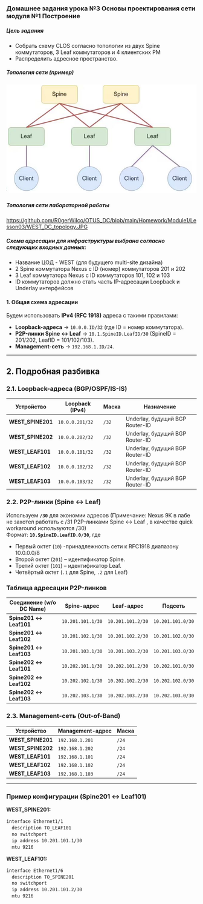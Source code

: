 ### Домашнее задания урока №3  Основы проектирования сети  модуля №1 Построение

##### Цель задания
- Собрать схему CLOS согласно топологии из двух Spine коммутаторов, 3 Leaf коммутаторов и 4 клиентских РМ
- Распределить адресное пространство.

##### Топология сети (пример)


 [<img src="CLOS_topology_example.JPG">]( https://github.com/R0gerWilco/OTUS_DC/blob/main/Homework/Module1/Lesson03/CLOS_topology_example.JPG)


##### Топология сети лабораторной работы 

https://github.com/R0gerWilco/OTUS_DC/blob/main/Homework/Module1/Lesson03/WEST_DC_topology.JPG

##### Схема адресации для инфраструктуры выбрана согласно следующих входных данных:
- Название ЦОД - WEST (для будущего multi-site дизайна)
- 2 Spine коммутатора Nexus  с ID (номер) коммутаторов 201 и 202
- 3 Leaf коммутатора Nexus  с ID коммутаторов 101, 102 и 103
- ID коммутаторов должно стать часть IP-адресации Loopback и Underlay интерфейсов



#### **1. Общая схема адресации**
Будем использовать **IPv4 (RFC 1918)** адреса с такими правилами:
- **Loopback-адреса** → `10.0.0.ID/32` (где ID = номер коммутатора).  
- **P2P-линки Spine ↔ Leaf** → `10.1.SpineID.LeafID/30` (SpineID = 201/202, LeafID = 101/102/103).  
- **Management-сеть** → `192.168.1.ID/24`.  

---

## **2. Подробная разбивка**
### **2.1. Loopback-адреса (BGP/OSPF/IS-IS)**
| Устройство  | Loopback (IPv4)  | Маска  | Назначение            |
|-------------|------------------|--------|-----------------------|
| **WEST_SPINE201** | `10.0.0.201/32`  | `/32`  | Underlay, будущий BGP Router-ID |
| **WEST_SPINE202** | `10.0.0.202/32`  | `/32`  | Underlay, будущий BGP Router-ID |
| **WEST_LEAF101**  | `10.0.0.101/32`  | `/32`  | Underlay, будущий BGP Router-ID |
| **WEST_LEAF102**  | `10.0.0.102/32`  | `/32`  | Underlay, будущий BGP Router-ID |
| **WEST_LEAF103**  | `10.0.0.103/32`  | `/32`  | Underlay, будущий BGP Router-ID |

### **2.2. P2P-линки (Spine ↔ Leaf)**
Используем **`/30`**  для экономии адресов (Примечание: Nexus 9K в лабе не захотел работать с /31 P2P-линками Spine ↔ Leaf , в качестве  quick workaround используются /30)   
Формат: **`10.SpineID.LeafID.0/30`**, где
   - Первый октет (`10`)  -принадлежность сети к RFC1918 диапазону 10.0.0.0/8
   - Второй октет (`201`) – идентификатор Spine.  
   - Третий октет (`101`) – идентификатор Leaf.  
   - Четвёртый октет (`.1` для Spine, `.2` для Leaf)

### **Таблица адресации P2P-линков**  
| Соединение (w/o DC Name)| Spine-адрес       | Leaf-адрес        | Подсеть            |
|-------------------------|-------------------|-------------------|--------------------|
| **Spine201 ↔ Leaf101**  | `10.201.101.1/30` | `10.201.101.2/30` | `10.201.101.0/30`  |
| **Spine201 ↔ Leaf102**  | `10.201.102.1/30` | `10.201.102.2/30` | `10.201.102.0/30`  |
| **Spine201 ↔ Leaf103**  | `10.201.103.1/30` | `10.201.103.2/30` | `10.201.103.0/30`  |
| **Spine202 ↔ Leaf101**  | `10.202.101.1/30` | `10.202.101.2/30` | `10.202.101.0/30`  |
| **Spine202 ↔ Leaf102**  | `10.202.102.1/30` | `10.202.102.2/30` | `10.202.102.0/30`  |
| **Spine202 ↔ Leaf103**  | `10.202.103.1/30` | `10.202.103.2/30` | `10.202.103.0/30`  |


### **2.3. Management-сеть (Out-of-Band)**
| Устройство        | Management-адрес | Маска  |
|-------------------|------------------|--------|
| **WEST_SPINE201** | `192.168.1.201`  | `/24`  |
| **WEST_SPINE202** | `192.168.1.202`  | `/24`  |
| **WEST_LEAF101**  | `192.168.1.101`  | `/24`  |
| **WEST_LEAF102**  | `192.168.1.102`  | `/24`  |
| **WEST_LEAF103**  | `192.168.1.103`  | `/24`  |

---
### **Пример конфигурации (Spine201 ↔ Leaf101)**
**WEST_SPINE201:**
```bash
interface Ethernet1/1
  description TO_LEAF101
  no switchport
  ip address 10.201.101.1/30
  mtu 9216
```

**WEST_LEAF101:**
```bash
interface Ethernet1/6
  description TO_SPINE201
  no switchport
  ip address 10.201.101.2/30
  mtu 9216
```

